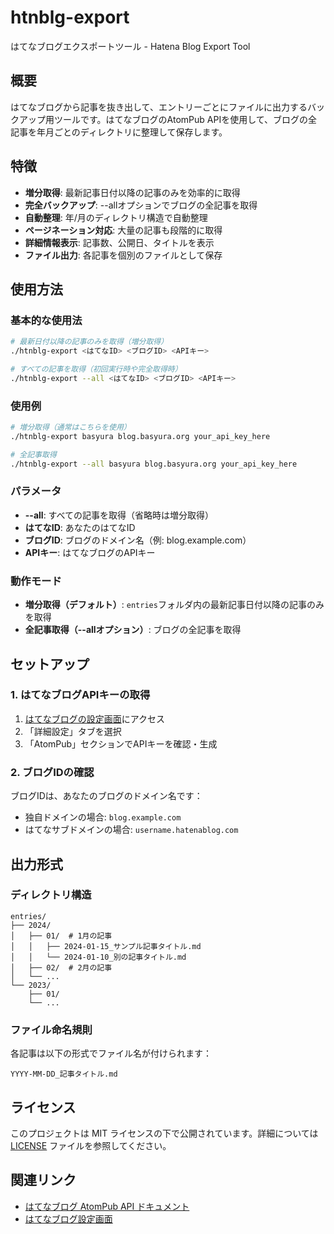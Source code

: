 # htnblg-export

はてなブログエクスポートツール - Hatena Blog Export Tool

## 概要

はてなブログから記事を抜き出して、エントリーごとにファイルに出力するバックアップ用ツールです。はてなブログのAtomPub APIを使用して、ブログの全記事を年月ごとのディレクトリに整理して保存します。

## 特徴

- **増分取得**: 最新記事日付以降の記事のみを効率的に取得
- **完全バックアップ**: --allオプションでブログの全記事を取得
- **自動整理**: 年/月のディレクトリ構造で自動整理
- **ページネーション対応**: 大量の記事も段階的に取得
- **詳細情報表示**: 記事数、公開日、タイトルを表示
- **ファイル出力**: 各記事を個別のファイルとして保存

## 使用方法

### 基本的な使用法

```bash
# 最新日付以降の記事のみを取得（増分取得）
./htnblg-export <はてなID> <ブログID> <APIキー>

# すべての記事を取得（初回実行時や完全取得時）
./htnblg-export --all <はてなID> <ブログID> <APIキー>
```

### 使用例

```bash
# 増分取得（通常はこちらを使用）
./htnblg-export basyura blog.basyura.org your_api_key_here

# 全記事取得
./htnblg-export --all basyura blog.basyura.org your_api_key_here
```

### パラメータ

- **--all**: すべての記事を取得（省略時は増分取得）
- **はてなID**: あなたのはてなID
- **ブログID**: ブログのドメイン名（例: blog.example.com）
- **APIキー**: はてなブログのAPIキー

### 動作モード

- **増分取得（デフォルト）**: `entries`フォルダ内の最新記事日付以降の記事のみを取得
- **全記事取得（--allオプション）**: ブログの全記事を取得

## セットアップ

### 1. はてなブログAPIキーの取得

1. [はてなブログの設定画面](https://blog.hatena.ne.jp/my/config)にアクセス
2. 「詳細設定」タブを選択
3. 「AtomPub」セクションでAPIキーを確認・生成

### 2. ブログIDの確認

ブログIDは、あなたのブログのドメイン名です：
- 独自ドメインの場合: `blog.example.com`
- はてなサブドメインの場合: `username.hatenablog.com`

## 出力形式

### ディレクトリ構造

```
entries/
├── 2024/
│   ├── 01/  # 1月の記事
│   │   ├── 2024-01-15_サンプル記事タイトル.md
│   │   └── 2024-01-10_別の記事タイトル.md
│   ├── 02/  # 2月の記事
│   └── ...
└── 2023/
    ├── 01/
    └── ...
```

### ファイル命名規則

各記事は以下の形式でファイル名が付けられます：
```
YYYY-MM-DD_記事タイトル.md
```

## ライセンス

このプロジェクトは MIT ライセンスの下で公開されています。詳細については [LICENSE](LICENSE) ファイルを参照してください。

## 関連リンク

- [はてなブログ AtomPub API ドキュメント](https://developer.hatena.ne.jp/ja/documents/blog/apis/atom/)
- [はてなブログ設定画面](https://blog.hatena.ne.jp/my/config)
